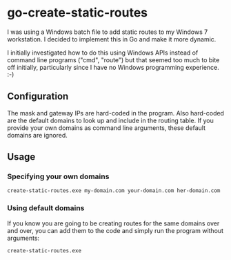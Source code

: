 go-create-static-routes
=======================

I was using a Windows batch file to add static routes to my Windows 7 workstation.  I decided to implement this in Go and make it more dynamic.

I initially investigated how to do this using Windows APIs instead of command line programs ("cmd", "route") but that seemed too much to bite off initially, particularly since I have no Windows programming experience.  :-)

## Configuration
The mask and gateway IPs are hard-coded in the program.  Also hard-coded are the default domains to look up and include in the routing table.  If you provide your own domains as command line arguments, these default domains are ignored.

## Usage

### Specifying your own domains
```
create-static-routes.exe my-domain.com your-domain.com her-domain.com
```

### Using default domains
If you know you are going to be creating routes for the same domains over and over, you can add them to the code and simply run the program without arguments:
```
create-static-routes.exe
```

